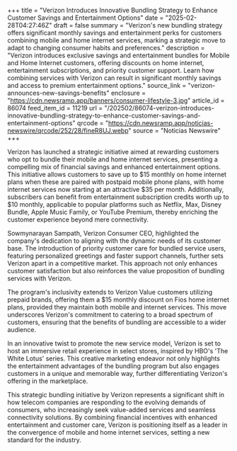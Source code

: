 +++
title = "Verizon Introduces Innovative Bundling Strategy to Enhance Customer Savings and Entertainment Options"
date = "2025-02-28T04:27:46Z"
draft = false
summary = "Verizon's new bundling strategy offers significant monthly savings and entertainment perks for customers combining mobile and home internet services, marking a strategic move to adapt to changing consumer habits and preferences."
description = "Verizon introduces exclusive savings and entertainment bundles for Mobile and Home Internet customers, offering discounts on home internet, entertainment subscriptions, and priority customer support. Learn how combining services with Verizon can result in significant monthly savings and access to premium entertainment options."
source_link = "verizon-announces-new-savings-benefits"
enclosure = "https://cdn.newsramp.app/banners/consumer-lifestyle-3.jpg"
article_id = 86074
feed_item_id = 11219
url = "/202502/86074-verizon-introduces-innovative-bundling-strategy-to-enhance-customer-savings-and-entertainment-options"
qrcode = "https://cdn.newsramp.app/noticias-newswire/qrcode/252/28/fineR8UJ.webp"
source = "Noticias Newswire"
+++

<p>Verizon has launched a strategic initiative aimed at rewarding customers who opt to bundle their mobile and home internet services, presenting a compelling mix of financial savings and enhanced entertainment options. This initiative allows customers to save up to $15 monthly on home internet plans when these are paired with postpaid mobile phone plans, with home internet services now starting at an attractive $35 per month. Additionally, subscribers can benefit from entertainment subscription credits worth up to $10 monthly, applicable to popular platforms such as Netflix, Max, Disney Bundle, Apple Music Family, or YouTube Premium, thereby enriching the customer experience beyond mere connectivity.</p><p>Sowmynarayan Sampath, Verizon Consumer CEO, highlighted the company's dedication to aligning with the dynamic needs of its customer base. The introduction of priority customer care for bundled service users, featuring personalized greetings and faster support channels, further sets Verizon apart in a competitive market. This approach not only enhances customer satisfaction but also reinforces the value proposition of bundling services with Verizon.</p><p>The program's inclusivity extends to Verizon Value customers utilizing prepaid brands, offering them a $15 monthly discount on Fios home internet plans, provided they maintain both mobile and internet services. This move underscores Verizon's commitment to catering to a broad spectrum of customers, ensuring that the benefits of bundling are accessible to a wider audience.</p><p>In an innovative twist to promote the new service model, Verizon is set to host an immersive retail experience in select stores, inspired by HBO's 'The White Lotus' series. This creative marketing endeavor not only highlights the entertainment advantages of the bundling program but also engages customers in a unique and memorable way, further differentiating Verizon's offering in the marketplace.</p><p>This strategic bundling initiative by Verizon represents a significant shift in how telecom companies are responding to the evolving demands of consumers, who increasingly seek value-added services and seamless connectivity solutions. By combining financial incentives with enhanced entertainment and customer care, Verizon is positioning itself as a leader in the convergence of mobile and home internet services, setting a new standard for the industry.</p>